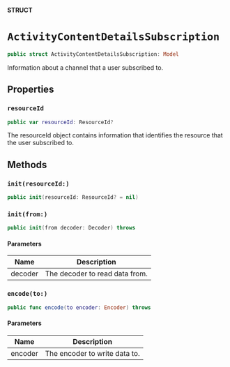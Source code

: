 **STRUCT**

# `ActivityContentDetailsSubscription`

```swift
public struct ActivityContentDetailsSubscription: Model
```

Information about a channel that a user subscribed to.

## Properties
### `resourceId`

```swift
public var resourceId: ResourceId?
```

The resourceId object contains information that identifies the resource that the user subscribed to.

## Methods
### `init(resourceId:)`

```swift
public init(resourceId: ResourceId? = nil)
```

### `init(from:)`

```swift
public init(from decoder: Decoder) throws
```

#### Parameters

| Name | Description |
| ---- | ----------- |
| decoder | The decoder to read data from. |

### `encode(to:)`

```swift
public func encode(to encoder: Encoder) throws
```

#### Parameters

| Name | Description |
| ---- | ----------- |
| encoder | The encoder to write data to. |